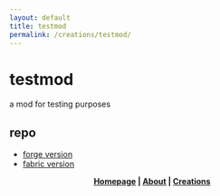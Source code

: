 ```yaml
---
layout: default
title: testmod
permalink: /creations/testmod/
---
```

# testmod
a mod for testing purposes
## repo
* [forge version](https://github.com/xf8b/TestMod/tree/forge/1.15.2/)
* [fabric version](https://github.com/xf8b/TestMod/tree/fabric/1.16.2/)
<p align="center">
  <strong> <a href="https://xf8b.github.io">Homepage</a> | <a href="https://xf8b.github.io/about/">About</a> | <a href="https://xf8b.github.io/creations/">Creations</a> </strong>
</p>
